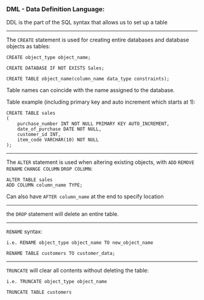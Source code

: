 ### DML - Data Definition Language:

DDL is the part of the SQL syntax that allows us to set up a table

---
The `CREATE` statement is used for creating entire databases and database objects as tables:

```
CREATE object_type object_name;

CREATE DATABASE IF NOT EXISTS Sales;

CREATE TABLE object_name(column_name data_type constraints);
```

Table names can coincide with the name assigned to the database.

Table example (including primary key and auto increment which starts at 1):
```
CREATE TABLE sales
(
    purchase_number INT NOT NULL PRIMARY KEY AUTO_INCREMENT,
    date_of_purchase DATE NOT NULL,
    customer_id INT,
    item_code VARCHAR(10) NOT NULL
);
```

---
The `ALTER` statement is used when altering existing objects, with `ADD` `REMOVE` `RENAME` `CHANGE COLUMN` `DROP COLUMN`:

```
ALTER TABLE sales
ADD COLUMN column_name TYPE;
```
Can also have `AFTER column_name` at the end to specify location

---
the `DROP` statement will delete an entire table.

---
`RENAME` syntax: 
```
i.e. RENAME object_type object_name TO new_object_name

RENAME TABLE customers TO customer_data;
```
---
`TRUNCATE` will clear all contents without deleting the table: 
```
i.e. TRUNCATE object_type object_name

TRUNCATE TABLE customers
```